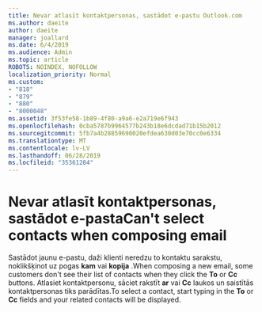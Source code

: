```yaml
---
title: Nevar atlasīt kontaktpersonas, sastādot e-pastu Outlook.com
ms.author: daeite
author: daeite
manager: joallard
ms.date: 6/4/2019
ms.audience: Admin
ms.topic: article
ROBOTS: NOINDEX, NOFOLLOW
localization_priority: Normal
ms.custom:
- "818"
- "879"
- "880"
- "8000048"
ms.assetid: 3f53fe58-1b89-4f80-a9a6-e2a719e6f943
ms.openlocfilehash: 0cba5787b9964577b243b18e6dcdad71b15b2012
ms.sourcegitcommit: 5fb7a4b28859690020efdea630d03e70cc0e6334
ms.translationtype: MT
ms.contentlocale: lv-LV
ms.lasthandoff: 06/28/2019
ms.locfileid: "35361284"
---
```

# <a name="cant-select-contacts-when-composing-email"></a><span data-ttu-id="49758-102">Nevar atlasīt kontaktpersonas, sastādot e-pasta</span><span class="sxs-lookup"><span data-stu-id="49758-102">Can't select contacts when composing email</span></span>

<span data-ttu-id="49758-103">Sastādot jaunu e-pastu, daži klienti neredzu to kontaktu sarakstu, noklikšķinot uz pogas **kam** vai **kopija** .</span><span class="sxs-lookup"><span data-stu-id="49758-103">When composing a new email, some customers don't see their list of contacts when they click the **To** or **Cc** buttons.</span></span> <span data-ttu-id="49758-104">Atlasiet kontaktpersonu, sāciet rakstīt **ar** vai **Cc** laukos un saistītās kontaktpersonas tiks parādītas.</span><span class="sxs-lookup"><span data-stu-id="49758-104">To select a contact, start typing in the **To** or **Cc** fields and your related contacts will be displayed.</span></span>
